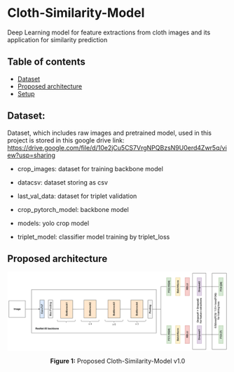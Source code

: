 # Cloth-Similarity-Model
Deep Learning model for feature extractions from cloth images and its application for similarity prediction

## Table of contents
* [Dataset](#dataset)
* [Proposed architecture](#proposed-architecture)
* [Setup](#setup)

## Dataset: 

Dataset, which includes raw images and pretrained model, used in this project is stored in this google drive link: https://drive.google.com/file/d/10e2jCu5CS7VrgNPQBzsN9U0erd4Zwr5q/view?usp=sharing

* crop_images: dataset for training backbone model

* datacsv: dataset storing as csv

* last_val_data: dataset for triplet validation

* crop_pytorch_model: backbone model

* models: yolo crop model

* triplet_model: classifier model training by triplet_loss

## Proposed architecture

<p align="center">
  <img align="center" src="git_img/Cloth Model.png" />
</p>
<p align="center">
  <b>Figure 1:</b> Proposed Cloth-Similarity-Model v1.0
</p>

